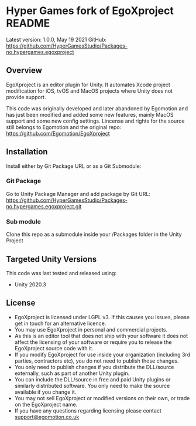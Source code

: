 Hyper Games fork of EgoXproject README
==================
Latest version: 1.0.0, May 19 2021
GitHub: https://github.com/HyperGamesStudio/Packages-no.hypergames.egoxproject

## Overview
EgoXproject is an editor plugin for Unity. It automates Xcode project modification for iOS, tvOS and MacOS projects where Unity does not provide support.

This code was originally developed and later abandoned by Egomotion and has just been modified and added some new features, mainly MacOS support and some new config settings. Lincense and rights for the source still belongs to Egomotion and the original repo:
https://github.com/Egomotion/EgoXproject

## Installation
Install either by Git Package URL or as a Git Submodule:

### Git Package
Go to Unity Package Manager and add package by Git URL: https://github.com/HyperGamesStudio/Packages-no.hypergames.egoxproject.git 

### Sub module
Clone this repo as a submodule inside your /Packages folder in the Unity Project

## Targeted Unity Versions
This code was last tested and released using:
* Unity 2020.3

## License
* EgoXproject is licensed under LGPL v3. If this causes you issues, please get in touch for an alternative licence.
* You may use EgoXproject in personal and commercial projects.
* As this is an editor tool that does not ship with your software it does not affect the licensing of your software or require you to release the EgoXproject source code with it.
* If you modify EgoXproject for use inside your organization (including 3rd parties, contractors etc), you do not need to publish those changes.
* You only need to publish changes if you distribute the DLL/source externally, such as part of another Unity plugin.
* You can include the DLL/source in free and paid Unity plugins or similarly distributed software. You only need to make the source available if you change it.
* You may not sell EgoXproject or modified versions on their own, or trade on the EgoXproject name. 
* If you have any questions regarding licensing please contact support@egomotion.co.uk
